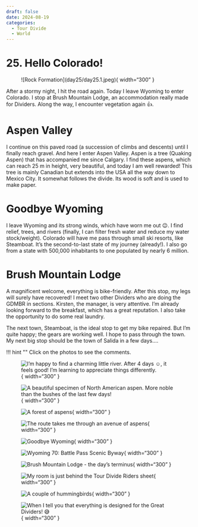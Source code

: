 ```yaml
---
draft: false 
date: 2024-08-19
categories:
  - Tour Divide
  - World
---
```


# 25. Hello Colorado!

<figure markdown>
![Rock Formation](day25/day25.1.jpeg){ width=“300” }
</figure>

After a stormy night, I hit the road again. Today I leave Wyoming to enter Colorado. I stop at Brush Mountain Lodge, an accommodation really made for Dividers. Along the way, I encounter vegetation again 👍.

<!-- more -->

# Aspen Valley 

I continue on this paved road (a succession of climbs and descents) until I finally reach gravel. And here I enter Aspen Valley. Aspen is a tree (Quaking Aspen) that has accompanied me since Calgary. I find these aspens, which can reach 25 m in height, very beautiful, and today I am well rewarded! This tree is mainly Canadian but extends into the USA all the way down to Mexico City. It somewhat follows the divide. Its wood is soft and is used to make paper.

# Goodbye Wyoming

I leave Wyoming and its strong winds, which have worn me out 😉. I find relief, trees, and rivers (finally, I can filter fresh water and reduce my water stock/weight). Colorado will have me pass through small ski resorts, like Steamboat. It’s the second-to-last state of my journey (already!). I also go from a state with 500,000 inhabitants to one populated by nearly 6 million.

# Brush Mountain Lodge 

A magnificent welcome, everything is bike-friendly. After this stop, my legs will surely have recovered! I meet two other Dividers who are doing the GDMBR in sections. Kirsten, the manager, is very attentive. I’m already looking forward to the breakfast, which has a great reputation. I also take the opportunity to do some real laundry.

The next town, Steamboat, is the ideal stop to get my bike repaired. But I’m quite happy; the gears are working well. I hope to pass through the town. My next big stop should be the town of Salida in a few days....

!!! hint ""
    Click on the photos to see the comments.

<figure markdown>

![I’m happy to find a charming little river. After 4 days ☺️, it feels good! I’m learning to appreciate things differently.](day25/day25.2.jpeg){ width=“300” }

![A beautiful specimen of North American aspen. More noble than the bushes of the last few days!](day25/day25.3.jpeg){ width=“300” }

![A forest of aspens](day25/day25.4.jpeg){ width=“300” }

![The route takes me through an avenue of aspens](day25/day25.5.jpeg){ width=“300” }

![Goodbye Wyoming](day25/day25.6.jpeg){ width=“300” }

![Wyoming 70: Battle Pass Scenic Byway](day25/day25.7.jpeg){ width=“300” }

![Brush Mountain Lodge - the day’s terminus](day25/day25.8.jpeg){ width=“300” }

![My room is just behind the Tour Divide Riders sheet](day25/day25.9.jpeg){ width=“300” }

![A couple of hummingbirds](day25/day25.10.jpeg){ width=“300” }

![When I tell you that everything is designed for the Great Dividers! 😅](day25/day25.11.jpeg){ width=“300” }

</figure>
